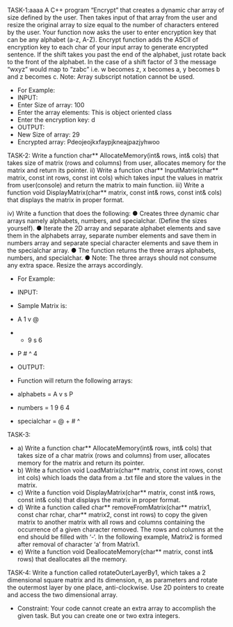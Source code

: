 TASK-1:aaaa
A C++ program “Encrypt” that creates a dynamic char array of size defined by the user. Then
takes input of that array from the user and resize the original array to size equal to the number of
characters entered by the user.
Your function now asks the user to enter encryption key that can be any alphabet (a-z, A-Z).
Encrypt function adds the ASCII of encryption key to each char of your input array to generate
encrypted sentence. If the shift takes you past the end of the alphabet, just rotate back to the front
of the alphabet. In the case of a shift factor of 3 the message “wxyz” would map to “zabc” i.e. w
becomes z, x becomes a, y becomes b and z becomes c.
Note: Array subscript notation cannot be used.
- For Example:
- INPUT: 
- Enter Size of array: 100
- Enter the array elements: This is object oriented class
- Enter the encryption key: d
- OUTPUT: 
- New Size of array: 29
- Encrypted array: Pdeojeojkxfaypjkneajpazjyhwoo

TASK-2:
Write a function char** AllocateMemory(int& rows, int& cols) that takes size
of matrix (rows and columns) from user, allocates memory for the matrix and
return its pointer.
ii) Write a function char** InputMatrix(char** matrix, const int rows, const int cols)
which takes input the values in matrix from user(console) and return the matrix to main
function.
iii) Write a function void DisplayMatrix(char** matrix, const int& rows, const int&
cols) that displays the matrix in proper format.

iv) Write a function that does the following:
● Creates three dynamic char arrays namely alphabets, numbers, and specialchar.
(Define the sizes yourself).
● Iterate the 2D array and separate alphabet elements and save them in the alphabets
array, separate number elements and save them in numbers array and separate special
character elements and save them in the specialchar array.
● The function returns the three arrays alphabets, numbers, and specialchar.
● Note: The three arrays should not consume any extra space. Resize the arrays
accordingly.

- For Example:
- INPUT:
- Sample Matrix is:
- A 1 v @
- + 9 s 6
- P # ^ 4

- OUTPUT:
- Function will return the following arrays:
- alphabets = A v s P
- numbers = 1 9 6 4
- specialchar = @ + # ^

TASK-3:
- a) Write a function char** AllocateMemory(int& rows, int& cols) that takes size of a char
matrix (rows and columns) from user, allocates memory for the matrix and return its pointer.
- b) Write a function void LoadMatrix(char** matrix, const int rows, const int cols) which loads
the data from a .txt file and store the values in the matrix.
- c) Write a function void DisplayMatrix(char** matrix, const int& rows, const int& cols) that
displays the matrix in proper format.
- d) Write a function called char** removeFromMatrix(char** matrix1, const char rchar,
char** matrix2, const int rows) to copy the given matrix to another matrix with all rows and
columns containing the occurrence of a given character removed. The rows and columns at
the end should be filled with ‘-‘. In the following example, Matrix2 is formed after removal
of character ‘a’ from Matrix1.
- e) Write a function void DeallocateMemory(char** matrix, const int& rows) that deallocates
all the memory.

TASK-4:
Write a function called rotateOuterLayerBy1, which takes a 2 dimensional square matrix and
its dimension, n, as parameters and rotate the outermost layer by one place, anti-clockwise. Use
2D pointers to create and access the two dimensional array.
- Constraint: Your code cannot create an extra array to accomplish the given task. But you can
create one or two extra integers.
